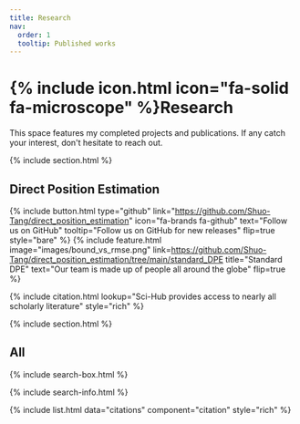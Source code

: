 ```yaml
---
title: Research
nav:
  order: 1
  tooltip: Published works
---
```


# {% include icon.html icon="fa-solid fa-microscope" %}Research

This space features my completed projects and publications. If any catch your interest, don't hesitate to reach out.

{% include section.html %}

## Direct Position Estimation 
{%
  include button.html
  type="github"
  link="https://github.com/Shuo-Tang/direct_position_estimation"
  icon="fa-brands fa-github"
  text="Follow us on GitHub"
  tooltip="Follow us on GitHub for new releases"
  flip=true
  style="bare"
%}
{%
  include feature.html
  image="images/bound_vs_rmse.png"
  link=https://github.com/Shuo-Tang/direct_position_estimation/tree/main/standard_DPE
  title="Standard DPE"
  text="Our team is made up of people all around the globe"
  flip=true
%}


{% include citation.html lookup="Sci-Hub provides access to nearly all scholarly literature" style="rich" %}

{% include section.html %}

## All

{% include search-box.html %}

{% include search-info.html %}

{% include list.html data="citations" component="citation" style="rich" %}
